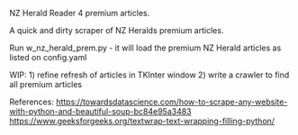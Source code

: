 NZ Herald Reader 4 premium articles.

A quick and dirty scraper of NZ Heralds premium articles.

Run w_nz_herald_prem.py - it will load the premium NZ Herald articles as listed on config.yaml

WIP:
    1) refine refresh of articles in TKInter window
    2) write a crawler to find all premium articles

References:
https://towardsdatascience.com/how-to-scrape-any-website-with-python-and-beautiful-soup-bc84e95a3483
https://www.geeksforgeeks.org/textwrap-text-wrapping-filling-python/